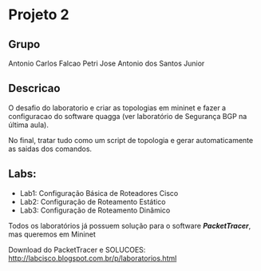 # Projeto 2

## Grupo
Antonio Carlos Falcao Petri
Jose Antonio dos Santos Junior

## Descricao
O desafio do laboratorio e criar as topologias em mininet e fazer a configuracao do software quagga 
(ver laboratório de Segurança BGP na última aula).

No final, tratar tudo como um script de topologia e gerar automaticamente as saidas dos comandos.

## Labs:
- Lab1: Configuração Básica de Roteadores Cisco
- Lab2: Configuração de Roteamento Estático
- Lab3: Configuração de Roteamento Dinâmico

Todos os laboratórios já possuem solução para o software ***PacketTracer***, mas queremos em Mininet

Download do PacketTracer e SOLUCOES: http://labcisco.blogspot.com.br/p/laboratorios.html
